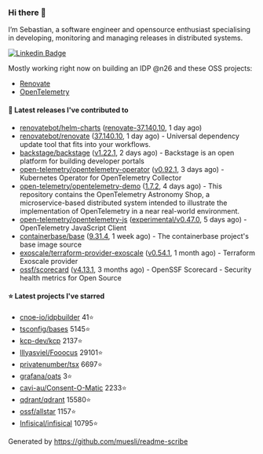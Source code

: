 ### Hi there 👋

I’m Sebastian, a software engineer and opensource enthusiast specialising in developing, monitoring and managing releases in distributed systems.    

[![Linkedin Badge](https://img.shields.io/badge/-LinkedIn-blue?style=flat&logo=Linkedin&logoColor=white&link=https://www.linkedin.com/in/sebastian-poxhofer/)](https://www.linkedin.com/in/sebastian-poxhofer/)

Mostly working right now on building an IDP @n26 and these OSS projects:
- [Renovate](https://github.com/renovatebot/renovate)
- [OpenTelemetry](https://github.com/open-telemetry)



#### 🚀 Latest releases I've contributed to

- [renovatebot/helm-charts](https://github.com/renovatebot/helm-charts) ([renovate-37.140.10](https://github.com/renovatebot/helm-charts/releases/tag/renovate-37.140.10), 1 day ago)
- [renovatebot/renovate](https://github.com/renovatebot/renovate) ([37.140.10](https://github.com/renovatebot/renovate/releases/tag/37.140.10), 1 day ago) - Universal dependency update tool that fits into your workflows.
- [backstage/backstage](https://github.com/backstage/backstage) ([v1.22.1](https://github.com/backstage/backstage/releases/tag/v1.22.1), 2 days ago) - Backstage is an open platform for building developer portals
- [open-telemetry/opentelemetry-operator](https://github.com/open-telemetry/opentelemetry-operator) ([v0.92.1](https://github.com/open-telemetry/opentelemetry-operator/releases/tag/v0.92.1), 3 days ago) - Kubernetes Operator for OpenTelemetry Collector
- [open-telemetry/opentelemetry-demo](https://github.com/open-telemetry/opentelemetry-demo) ([1.7.2](https://github.com/open-telemetry/opentelemetry-demo/releases/tag/1.7.2), 4 days ago) - This repository contains the OpenTelemetry Astronomy Shop, a microservice-based distributed system intended to illustrate the implementation of OpenTelemetry in a near real-world environment.
- [open-telemetry/opentelemetry-js](https://github.com/open-telemetry/opentelemetry-js) ([experimental/v0.47.0](https://github.com/open-telemetry/opentelemetry-js/releases/tag/experimental/v0.47.0), 5 days ago) - OpenTelemetry JavaScript Client
- [containerbase/base](https://github.com/containerbase/base) ([9.31.4](https://github.com/containerbase/base/releases/tag/9.31.4), 1 week ago) - The containerbase project&#39;s base image source
- [exoscale/terraform-provider-exoscale](https://github.com/exoscale/terraform-provider-exoscale) ([v0.54.1](https://github.com/exoscale/terraform-provider-exoscale/releases/tag/v0.54.1), 1 month ago) - Terraform Exoscale provider
- [ossf/scorecard](https://github.com/ossf/scorecard) ([v4.13.1](https://github.com/ossf/scorecard/releases/tag/v4.13.1), 3 months ago) - OpenSSF Scorecard - Security health metrics for Open Source

#### ⭐ Latest projects I've starred

- [cnoe-io/idpbuilder](https://github.com/cnoe-io/idpbuilder) 41⭐
- [tsconfig/bases](https://github.com/tsconfig/bases) 5145⭐
- [kcp-dev/kcp](https://github.com/kcp-dev/kcp) 2137⭐
- [lllyasviel/Fooocus](https://github.com/lllyasviel/Fooocus) 29101⭐
- [privatenumber/tsx](https://github.com/privatenumber/tsx) 6697⭐
- [grafana/oats](https://github.com/grafana/oats) 3⭐
- [cavi-au/Consent-O-Matic](https://github.com/cavi-au/Consent-O-Matic) 2233⭐
- [qdrant/qdrant](https://github.com/qdrant/qdrant) 15580⭐
- [ossf/allstar](https://github.com/ossf/allstar) 1157⭐
- [Infisical/infisical](https://github.com/Infisical/infisical) 10795⭐



Generated by https://github.com/muesli/readme-scribe
